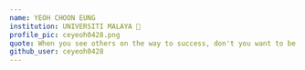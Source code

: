 ```yaml
---
name: YEOH CHOON EUNG
institution: UNIVERSITI MALAYA 🚩
profile_pic: ceyeoh0428.png
quote: When you see others on the way to success, don't you want to be their stumbling block?
github_user: ceyeoh0428
---
```


